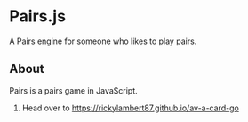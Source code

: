# Pairs.js


A Pairs engine for someone who likes to play pairs.

## About
Pairs is a pairs game in JavaScript. 

1. Head over to https://rickylambert87.github.io/av-a-card-go

